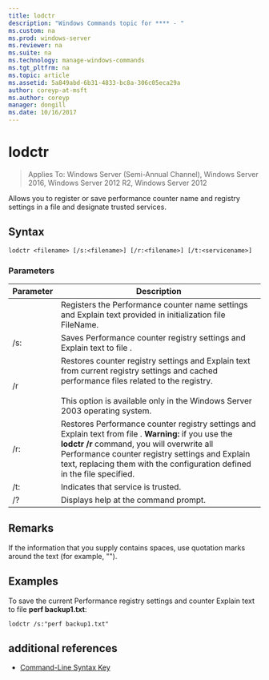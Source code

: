 ```yaml
---
title: lodctr
description: "Windows Commands topic for **** - "
ms.custom: na
ms.prod: windows-server
ms.reviewer: na
ms.suite: na
ms.technology: manage-windows-commands
ms.tgt_pltfrm: na
ms.topic: article
ms.assetid: 5a849abd-6b31-4833-bc8a-306c05eca29a
author: coreyp-at-msft
ms.author: coreyp
manager: dongill
ms.date: 10/16/2017
---
```

# lodctr

>Applies To: Windows Server (Semi-Annual Channel), Windows Server 2016, Windows Server 2012 R2, Windows Server 2012

Allows you to register or save performance counter name and registry settings in a file and designate trusted services.
## Syntax
```
lodctr <filename> [/s:<filename>] [/r:<filename>] [/t:<servicename>]
```
### Parameters

|    Parameter     |                                                                                                                                         Description                                                                                                                                          |
|------------------|----------------------------------------------------------------------------------------------------------------------------------------------------------------------------------------------------------------------------------------------------------------------------------------------|
|    <filename>    |                                                                                          Registers the Performance counter name settings and Explain text provided in initialization file FileName.                                                                                          |
|  /s:<filename>   |                                                                                                       Saves Performance counter registry settings and Explain text to file <filename>.                                                                                                       |
|        /r        |                                Restores counter registry settings and Explain text from current registry settings and cached performance files related to the registry.<br /><br />This option is available only in the Windows Server 2003 operating system.                                |
|  /r:<filename>   | Restores Performance counter registry settings and Explain text from file <filename>. **Warning:** if you use the **lodctr /r** command, you will overwrite all Performance counter registry settings and Explain text, replacing them with the configuration defined in the file specified. |
| /t:<servicename> |                                                                                                                       Indicates that service <servicename> is trusted.                                                                                                                       |
|        /?        |                                                                                                                             Displays help at the command prompt.                                                                                                                             |

## Remarks
If the information that you supply contains spaces, use quotation marks around the text (for example, "<filename>").
## <a name="BKMK_Examples"></a>Examples
To save the current Performance registry settings and counter Explain text to file **perf backup1.txt**:
```
lodctr /s:"perf backup1.txt"
```
## additional references
-   [Command-Line Syntax Key](command-line-syntax-key.md)

